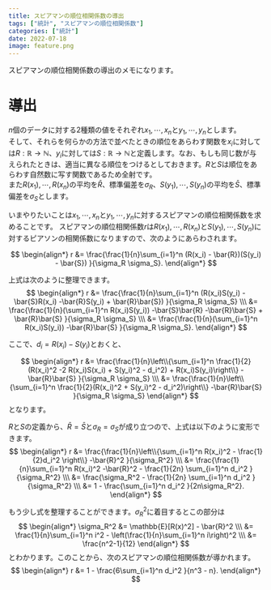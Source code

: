 ```yaml
---
title: スピアマンの順位相関係数の導出
tags: ["統計", "スピアマンの順位相関係数"] 
categories: ["統計"]
date: 2022-07-18
image: feature.png
---
```


スピアマンの順位相関係数の導出のメモになります。

# 導出
$n$個のデータに対する2種類の値をそれぞれ$x_1,\cdots,x_n$と$y_1,\cdots,y_n$とします。  
そして、それらを何らかの方法で並べたときの順位をあらわす関数を$x_i$に対しては$R: \mathbb{R} \rightarrow \mathbb{N}$、$y_i$に対しては$S: \mathbb{R} \rightarrow \mathbb{N}$と定義します。なお、もしも同じ数が与えられたときは、適当に異なる順位をつけるとしておきます。$R$と$S$は順位をあらわす自然数に写す関数であるため全射です。  
また$R(x_1),\cdots,R(x_n)$の平均を$\bar{R}$、標準偏差を$\sigma_R$、$S(y_1),\cdots,S(y_n)$の平均を$\bar{S}$、標準偏差を$\sigma_S$とします。

いまやりたいことは$x_1,\cdots, x_n$と$y_1,\cdots, y_n$に対するスピアマンの順位相関係数を求めることです。
スピアマンの順位相関係数$r$は$R(x_1),\cdots, R(x_n)$と$S(y_1),\cdots, S(y_n)$に対するピアソンの相関係数になりますので、次のようにあらわされます。

$$
\begin{align*}
r &= \frac{\frac{1}{n}\sum_{i=1}^n (R(x_i) - \bar{R})(S(y_i) - \bar{S}) }{\sigma_R \sigma_S}.
\end{align*}
$$

上式は次のように整理できます。
$$
\begin{align*}
r &= \frac{\frac{1}{n}\sum_{i=1}^n (R(x_i)S(y_i) -\bar{S}R(x_i) -\bar{R}S(y_i) + \bar{R}\bar{S}) }{\sigma_R \sigma_S} \\\
&= \frac{\frac{1}{n}(\sum_{i=1}^n R(x_i)S(y_i)) -\bar{S}\bar{R} -\bar{R}\bar{S} + \bar{R}\bar{S} }{\sigma_R \sigma_S} \\\
&= \frac{\frac{1}{n}(\sum_{i=1}^n R(x_i)S(y_i)) -\bar{R}\bar{S}  }{\sigma_R \sigma_S}.
\end{align*}
$$

ここで、$d_i= R(x_i) - S(y_i)$とおくと、

$$
\begin{align*}
r &= \frac{\frac{1}{n}\left\\{\sum_{i=1}^n \frac{1}{2}(R(x_i)^2 -2 R(x_i)S(x_i) + S(y_i)^2 - d_i^2) + R(x_i)S(y_i)\right\\} -\bar{R}\bar{S}  }{\sigma_R \sigma_S}  \\\
&= \frac{\frac{1}{n}\left\\{\sum_{i=1}^n \frac{1}{2}(R(x_i)^2 + S(y_i)^2 - d_i^2)\right\\} -\bar{R}\bar{S}  }{\sigma_R \sigma_S} 
\end{align*}
$$
となります。

$R$と$S$の定義から、$\bar{R}=\bar{S}$と$\sigma_R = \sigma_S$が成り立つので、上式は以下のように変形できます。
$$
\begin{align*}
r &= \frac{\frac{1}{n}\left\\{\sum_{i=1}^n R(x_i)^2 - \frac{1}{2}d_i^2 \right\\} -\bar{R}^2  }{\sigma_R^2}  \\\
&= \frac{\frac{1}{n}\sum_{i=1}^n R(x_i)^2  -\bar{R}^2 - \frac{1}{2n} \sum_{i=1}^n d_i^2  }{\sigma_R^2}  \\\
&= \frac{\sigma_R^2 - \frac{1}{2n} \sum_{i=1}^n d_i^2  }{\sigma_R^2}  \\\
&= 1 - \frac{\sum_{i=1}^n d_i^2  }{2n\sigma_R^2}.
\end{align*}
$$

もう少し式を整理することができます。$\sigma_R^2$に着目するとこの部分は
$$
\begin{align*}
\sigma_R^2 &= \mathbb{E}[R(x)^2] - \bar{R}^2 \\\
&= \frac{1}{n}\sum_{i=1}^n i^2 - \left(\frac{1}{n}\sum_{i=1}^n i\right)^2 \\\
&= \frac{n^2-1}{12}
\end{align*}
$$
とわかります。このことから、次のスピアマンの順位相関係数が導かれます。
$$
\begin{align*}
r &= 1 - \frac{6\sum_{i=1}^n d_i^2  }{n^3 - n}.
\end{align*}
$$
